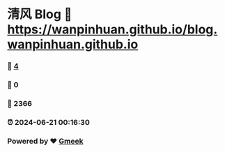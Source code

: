 # 清风 Blog :link: https://wanpinhuan.github.io/blog.wanpinhuan.github.io 
### :page_facing_up: [4](https://wanpinhuan.github.io/blog.wanpinhuan.github.io/tag.html) 
### :speech_balloon: 0 
### :hibiscus: 2366 
### :alarm_clock: 2024-06-21 00:16:30 
### Powered by :heart: [Gmeek](https://github.com/Meekdai/Gmeek)
